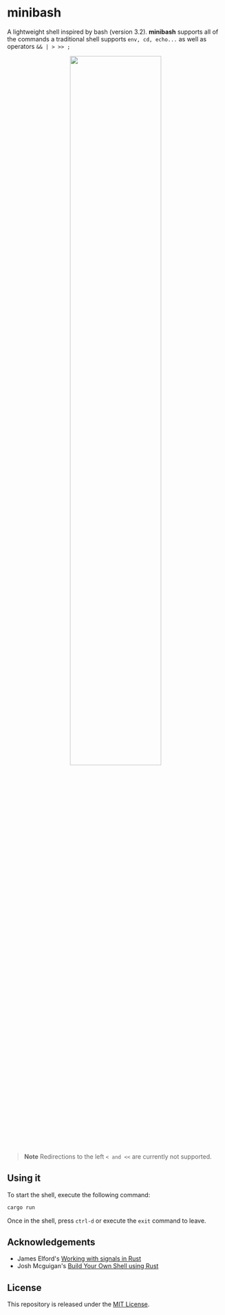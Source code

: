 # minibash

A lightweight shell inspired by bash (version 3.2). **minibash** supports all of the commands a traditional shell supports `env, cd, echo...` as well as operators `&& | > >> ;`

<p align="center">
<img src="https://media.giphy.com/media/P6qPAAW7jX5guAHcws/giphy.gif" width="65%" />
</p>

> **Note** Redirections to the left `< and <<` are currently not supported.

## Using it
To start the shell, execute the following command:
```bash
cargo run
```

Once in the shell, press `ctrl-d` or execute the `exit` command to leave.

## Acknowledgements

- James Elford's [Working with signals in Rust](https://www.jameselford.com/blog/working-with-signals-in-rust-pt1-whats-a-signal/)
- Josh Mcguigan's [Build Your Own Shell using Rust](https://www.joshmcguigan.com/blog/build-your-own-shell-rust/)

## License

This repository is released under the [MIT License](https://github.com/maxdesalle/minibash/blob/main/LICENSE).
